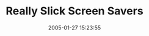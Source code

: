---
date: 2005-01-27 15:23:55
link:
  source: delicious
  source_url: https://del.icio.us/roytang
  text: Really Slick Screen Savers
  url: http://www.reallyslick.com/
slug: really-slick-screen-savers
source: delicious
tags:
- cool
title: Really Slick Screen Savers
---